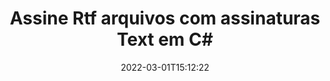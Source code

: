 ---
############################# Static ############################
layout: "auto-gen-signature"
date: 2022-03-01T15:12:22
draft: false
operation: Sign
signaturetype: Text
fileformat: Rtf
productName: .NET
lang: pt
productCode: net
otherformats: pdf doc docx docm dot dotm dotx odt ott rtf xls xlsx xlsm xlsb csv ods ots xltx xltm ppt pptx pps ppsx odp otp potx potm pptm ppsm png jpg bmp gif tiff svg webp wmf
breadcrumb: Put Text signature on Rtf for C#

############################# Head ############################
head_title: "Crie assinaturas eletrônicas de texto para o arquivo Rtf com C#"
head_description: "Coloque Text eSignature no arquivo Rtf para .NET usando algumas linhas de código. Use a API de assinatura de documentos do GroupDocs para assinar dezenas de formatos de arquivo."

############################# Header ############################
title: "Assine Rtf arquivos com assinaturas Text em C#"
description: "Como adicionar assinatura Text com algumas linhas de código .NET"
bg_image: "https://cms.admin.containerize.com/templates/aspose/App_Themes/V3/images/bg/header1.png"
bg_overlay: false
button:
    enable: true

############################# SubMenu ############################
submenu:
    enable: true

    left:
        img_alt: "GroupDocs.Signature for .NET"
        image: "https://cms.admin.containerize.com/templates/groupdocs/images/product-logos/90x90-noborder/groupdocs-signature-net.png"
        product: "GroupDocs.Signature"
        platform: ".NET"



############################# About ############################
about:
    enable: true
    title: "Sobre a API GroupDocs.Signature for .NET"
    content: |
        [GroupDocs.Signature for .NET](https://products.groupdocs.com/signature/net/) é uma API popular para assinatura eletrônica de documentos digitais. Assinaturas como textos, imagens, certificados digitais, códigos de barras, códigos QR, carimbos ou metadados estão disponíveis. Assinaturas podem ser colocadas em PDFs, documentos do MS Word, pastas de trabalho do MS Excel, apresentações do MS PowerPoint, arquivos do Adobe Photoshop e vários formatos de imagem. Os clientes podem assinar seu documento e atualizar, pesquisar, verificar, excluir ou visualizar assinaturas eletrônicas que foram colocadas nesses documentos. Além disso, são fornecidas muitas habilidades para personalização de assinaturas.
    

############################# Steps ############################
steps:
    enable: true
    title_left: "Etapas para assinar Rtf com Text em C#"
    content_left: |
        [GroupDocs.Signature for .NET](https://products.groupdocs.com/signature/net/) permite assinar documentos Rtf com assinaturas Text de forma rápida e fácil.
        
        * Crie uma instância da classe Signature fornecendo o arquivo Rtf para assinar como caminho ou fluxo de memória
        * Instancie a classe SignOptions e defina todos os dados exigidos.
        * Invoque o método Signature.Sign() passando o arquivo de saída Rtf ou fluxo de memória

    title_right: " Requisitos de sistema"
    content_right: |
        GroupDocs.Signature for .NET são compatíveis com todas as principais plataformas e sistemas operacionais. Antes de executar o código abaixo, certifique-se de ter os seguintes pré-requisitos instalados em seu sistema.

        * Sistemas operacionais: Microsoft Windows, Linux, MacOS
        * Ambientes de desenvolvimento: Microsoft Visual Studio, Xamarin, MonoDevelop
        * Frameworks: .NET Framework, .NET Standard, .NET Core, Mono
        * Obtenha o GroupDocs.Signature for .NET mais recente de [Nuget](https://www.nuget.org/packages/groupdocs.signature)
         
    code: |
        ```csharp    
                
        // Set up input Rtf file
        string filePath = "input.rtf";
        // Set up output file
        string outputFilePath = "output.rtf";

        // Instantiate Signature for input file
        using (GroupDocs.Signature.Signature signature = new GroupDocs.Signature.Signature(filePath))
        {
                //Provide sign options
                TextSignOptions options = new TextSignOptions("John Smith")
                {
                    // set signature position
                    Left = 50,
                    Top = 200,
                };

                // sign Rtf document
                SignResult result = signature.Sign(outputFilePath, options);
        }

        ```

############################# Demos ############################
demos:
    enable: true
    title: "Assinando Rtf documentos com Text Demonstração ao vivo"
    content: |
       Assine o arquivo Rtf com várias assinaturas agora mesmo visitando o site [GroupDocs.Signature App](https://products.groupdocs.app/signature/family). Demonstração online gratuita esperando por você.          

############################# More Formats ############################
more_formats:
    enable: true
    title: "Outras assinaturas Text suportadas para C#"
    content: |
        "Você também pode assinar Rtf com outros tipos de assinatura. Por favor, veja a lista abaixo."
    format: 
       
       
back_to_top:
    enable: true
---